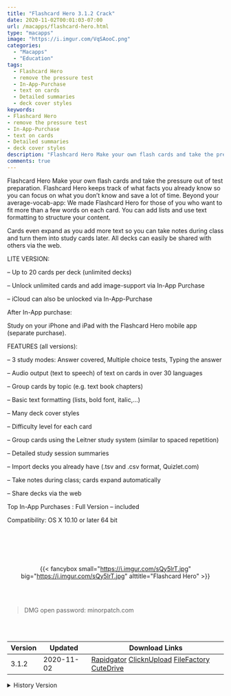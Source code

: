 ```yaml
---
title: "Flashcard Hero 3.1.2 Crack"
date: 2020-11-02T00:01:03-07:00
url: /macapps/flashcard-hero.html
type: "macapps"
image: "https://i.imgur.com/VqSAooC.png"
categories:
  - "Macapps"
  - "Education"
tags:
  - Flashcard Hero
  - remove the pressure test
  - In-App-Purchase
  - text on cards
  - Detailed summaries
  - deck cover styles
keywords:
- Flashcard Hero
- remove the pressure test
- In-App-Purchase
- text on cards
- Detailed summaries
- deck cover styles
description: "Flashcard Hero Make your own flash cards and take the pressure out of test preparation. Flashcard Hero keeps track of what facts you already know so you can focus on what you don’t know and save a lot of time"
comments: true
---
```


Flashcard Hero Make your own flash cards and take the pressure out of test preparation. Flashcard Hero keeps track of what facts you already know so you can focus on what you don’t know and save a lot of time. Beyond your average-vocab-app: We made Flashcard Hero for those of you who want to fit more than a few words on each card. You can add lists and use text formatting to structure your content.

Cards even expand as you add more text so you can take notes during class and turn them into study cards later. All decks can easily be shared with others via the web.



LITE VERSION:

– Up to 20 cards per deck (unlimited decks)

– Unlock unlimited cards and add image-support via In-App Purchase

– iCloud can also be unlocked via In-App-Purchase



After In-App purchase:

Study on your iPhone and iPad with the Flashcard Hero mobile app (separate purchase).



FEATURES (all versions):

– 3 study modes: Answer covered, Multiple choice tests, Typing the answer

– Audio output (text to speech) of text on cards in over 30 languages

– Group cards by topic (e.g. text book chapters)

– Basic text formatting (lists, bold font, italic,…)

– Many deck cover styles

– Difficulty level for each card

– Group cards using the Leitner study system (similar to spaced repetition)

– Detailed study session summaries

– Import decks you already have (.tsv and .csv format, Quizlet.com)

– Take notes during class; cards expand automatically

– Share decks via the web



Top In-App Purchases : Full Version – included

Compatibility: OS X 10.10 or later 64 bit

<br/>
<br/>
<script async src="https://pagead2.googlesyndication.com/pagead/js/adsbygoogle.js"></script>
<ins class="adsbygoogle"
     style="display:block; text-align:center;"
     data-ad-layout="in-article"
     data-ad-format="fluid"
     data-ad-client="ca-pub-8746275014476192"
     data-ad-slot="5144997159"></ins>
<script>
     (adsbygoogle = window.adsbygoogle || []).push({});
</script>
<br/>
<br/>


<center>

{{< fancybox small="https://i.imgur.com/sQy5lrT.jpg" big="https://i.imgur.com/sQy5lrT.jpg" alttitle="Flashcard Hero" >}}

</center>

<br/>
<br/>


> DMG open password: minorpatch.com

<br/>

<br/>
<div id="history_version" class="history_version">

| Version | Updated | Download Links |
| ---- | ---- | ---- |
| 3.1.2 | 2020-11-02 | [Rapidgator](https://ouo.io/CNCYdP)   [ClicknUpload](https://ouo.io/OLQTCk)   [FileFactory](https://ouo.io/wBecIc)   [CuteDrive](https://ouo.io/lLlIkUH) |
<details>
<summary>History Version</summary>

| Version | Updated | Download Links |
| ---- | ---- | ---- |
| 3.0.0 | 2020-05-01 | [UsersCloud](https://ouo.io/HA6hyy)   [ClicknUpload](https://ouo.io/poaM4a)   [FileFactory](https://ouo.io/gIgh2Z)   [CuteDrive](https://ouo.io/pJ3e5L) |
</details>

</div>
